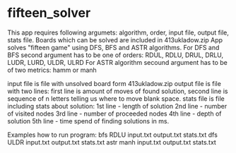 # fifteen_solver

This app requires following argumets: algorithm, order, input file, output file, stats file.
Boards which can be solved are included in 413ukladow.zip 
App solves "fifteen game" using DFS, BFS and ASTR algorithms.
For DFS and BFS second argument has to be one of orders: RDUL, RDLU, DRUL, DRLU, LUDR, LURD, ULDR, ULRD
For ASTR algorithm secound argument has to be of two metrics: hamm or manh

input file is file with unsolved board form 413ukladow.zip
output file is file with two lines: first line is amount of moves of found solution, second line is sequence of n letters telling us where to move blank space.
stats file is file including stats about solution:
  1st line - length of solution
  2nd line - number of visited nodes
  3rd line - number of proceeded nodes
  4th line - depth of solution
  5th line - time spend of finding solutions in ms.


Examples how to run program:
bfs RDLU input.txt output.txt stats.txt
dfs ULDR input.txt output.txt stats.txt
astr manh input.txt output.txt stats.txt

